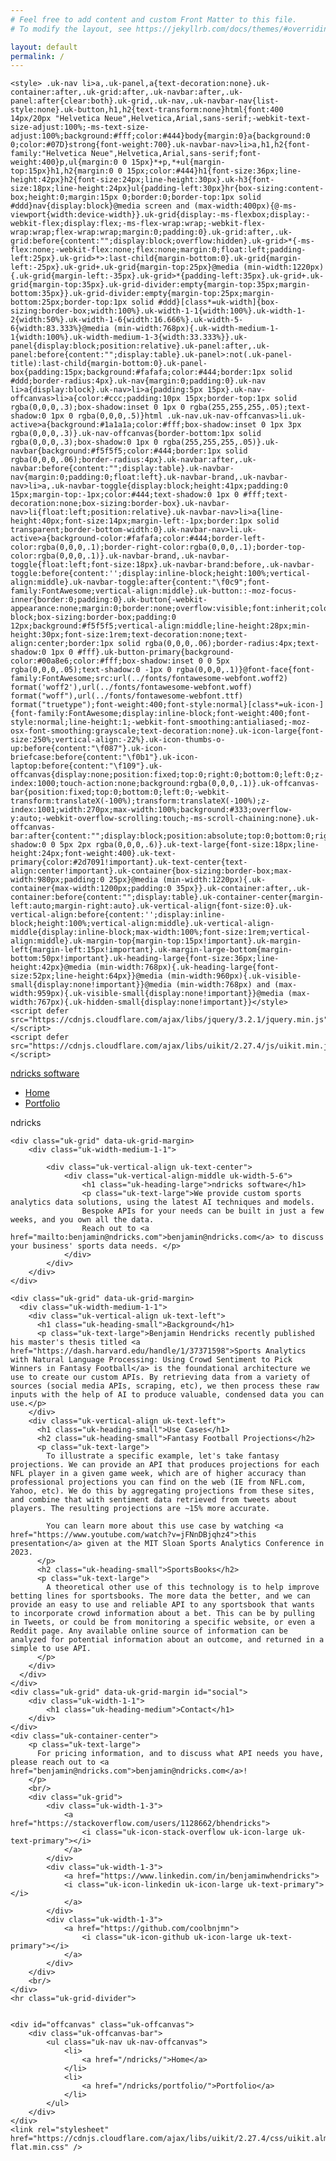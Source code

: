```yaml
---
# Feel free to add content and custom Front Matter to this file.
# To modify the layout, see https://jekyllrb.com/docs/themes/#overriding-theme-defaults

layout: default
permalink: /
---
```


<script src="https://cdn.jsdelivr.net/ga-lite/latest/ga-lite.min.js" async></script>
<script>
var galite = galite || {};
galite.UA = 'UA-64450558-1';
</script>
<head>
    <meta charset="utf-8">
    <!-- TITLE OF SITE -->
    <title>ndricks software</title>
    <meta name="viewport" content="width=device-width, initial-scale=1.0">
    <meta name="description" content="Business site for ndricks software, authored by Benjamin Hendricks, software engineer @ LinkedIn." />
    <meta name="keywords" content="
        app store app,
        ios apps,
        ios application,
        ios software,
        interview questions,
        apple app store,
        apple apps,
        questions to ask interviewer,
        google jobs,
        software jobs,
        linkedin,
        sports analytics,
        sentiment,
        crowd sentiment,
        crowd analysis,
        sports analysis,
        sports data,
        data,
        software engineering,
        engineering management,
        entrepreneurship,
        software writer,
        software blog
        " />
    <meta name="author" content="Benjamin Hendricks">
    <link rel="icon" href="images/hendricksware-favicon.ico">
    <link rel="apple-touch-icon" href="images/hendricksware-apple-icon.png">

    <style> .uk-nav li>a,.uk-panel,a{text-decoration:none}.uk-container:after,.uk-grid:after,.uk-navbar:after,.uk-panel:after{clear:both}.uk-grid,.uk-nav,.uk-navbar-nav{list-style:none}.uk-button,h1,h2{text-transform:none}html{font:400 14px/20px "Helvetica Neue",Helvetica,Arial,sans-serif;-webkit-text-size-adjust:100%;-ms-text-size-adjust:100%;background:#fff;color:#444}body{margin:0}a{background:0 0;color:#07D}strong{font-weight:700}.uk-navbar-nav>li>a,h1,h2{font-family:"Helvetica Neue",Helvetica,Arial,sans-serif;font-weight:400}p,ul{margin:0 0 15px}*+p,*+ul{margin-top:15px}h1,h2{margin:0 0 15px;color:#444}h1{font-size:36px;line-height:42px}h2{font-size:24px;line-height:30px}.uk-h3{font-size:18px;line-height:24px}ul{padding-left:30px}hr{box-sizing:content-box;height:0;margin:15px 0;border:0;border-top:1px solid #ddd}nav{display:block}@media screen and (max-width:400px){@-ms-viewport{width:device-width}}.uk-grid{display:-ms-flexbox;display:-webkit-flex;display:flex;-ms-flex-wrap:wrap;-webkit-flex-wrap:wrap;flex-wrap:wrap;margin:0;padding:0}.uk-grid:after,.uk-grid:before{content:"";display:block;overflow:hidden}.uk-grid>*{-ms-flex:none;-webkit-flex:none;flex:none;margin:0;float:left;padding-left:25px}.uk-grid>*>:last-child{margin-bottom:0}.uk-grid{margin-left:-25px}.uk-grid+.uk-grid{margin-top:25px}@media (min-width:1220px){.uk-grid{margin-left:-35px}.uk-grid>*{padding-left:35px}.uk-grid+.uk-grid{margin-top:35px}.uk-grid-divider:empty{margin-top:35px;margin-bottom:35px}}.uk-grid-divider:empty{margin-top:25px;margin-bottom:25px;border-top:1px solid #ddd}[class*=uk-width]{box-sizing:border-box;width:100%}.uk-width-1-1{width:100%}.uk-width-1-2{width:50%}.uk-width-1-6{width:16.666%}.uk-width-5-6{width:83.333%}@media (min-width:768px){.uk-width-medium-1-1{width:100%}.uk-width-medium-1-3{width:33.333%}}.uk-panel{display:block;position:relative}.uk-panel:after,.uk-panel:before{content:"";display:table}.uk-panel>:not(.uk-panel-title):last-child{margin-bottom:0}.uk-panel-box{padding:15px;background:#fafafa;color:#444;border:1px solid #ddd;border-radius:4px}.uk-nav{margin:0;padding:0}.uk-nav li>a{display:block}.uk-nav>li>a{padding:5px 15px}.uk-nav-offcanvas>li>a{color:#ccc;padding:10px 15px;border-top:1px solid rgba(0,0,0,.3);box-shadow:inset 0 1px 0 rgba(255,255,255,.05);text-shadow:0 1px 0 rgba(0,0,0,.5)}html .uk-nav.uk-nav-offcanvas>li.uk-active>a{background:#1a1a1a;color:#fff;box-shadow:inset 0 1px 3px rgba(0,0,0,.3)}.uk-nav-offcanvas{border-bottom:1px solid rgba(0,0,0,.3);box-shadow:0 1px 0 rgba(255,255,255,.05)}.uk-navbar{background:#f5f5f5;color:#444;border:1px solid rgba(0,0,0,.06);border-radius:4px}.uk-navbar:after,.uk-navbar:before{content:"";display:table}.uk-navbar-nav{margin:0;padding:0;float:left}.uk-navbar-brand,.uk-navbar-nav>li>a,.uk-navbar-toggle{display:block;height:41px;padding:0 15px;margin-top:-1px;color:#444;text-shadow:0 1px 0 #fff;text-decoration:none;box-sizing:border-box}.uk-navbar-nav>li{float:left;position:relative}.uk-navbar-nav>li>a{line-height:40px;font-size:14px;margin-left:-1px;border:1px solid transparent;border-bottom-width:0}.uk-navbar-nav>li.uk-active>a{background-color:#fafafa;color:#444;border-left-color:rgba(0,0,0,.1);border-right-color:rgba(0,0,0,.1);border-top-color:rgba(0,0,0,.1)}.uk-navbar-brand,.uk-navbar-toggle{float:left;font-size:18px}.uk-navbar-brand:before,.uk-navbar-toggle:before{content:'';display:inline-block;height:100%;vertical-align:middle}.uk-navbar-toggle:after{content:"\f0c9";font-family:FontAwesome;vertical-align:middle}.uk-button::-moz-focus-inner{border:0;padding:0}.uk-button{-webkit-appearance:none;margin:0;border:none;overflow:visible;font:inherit;color:#444;display:inline-block;box-sizing:border-box;padding:0 12px;background:#f5f5f5;vertical-align:middle;line-height:28px;min-height:30px;font-size:1rem;text-decoration:none;text-align:center;border:1px solid rgba(0,0,0,.06);border-radius:4px;text-shadow:0 1px 0 #fff}.uk-button-primary{background-color:#00a8e6;color:#fff;box-shadow:inset 0 0 5px rgba(0,0,0,.05);text-shadow:0 -1px 0 rgba(0,0,0,.1)}@font-face{font-family:FontAwesome;src:url(../fonts/fontawesome-webfont.woff2) format('woff2'),url(../fonts/fontawesome-webfont.woff) format("woff"),url(../fonts/fontawesome-webfont.ttf) format("truetype");font-weight:400;font-style:normal}[class*=uk-icon-]{font-family:FontAwesome;display:inline-block;font-weight:400;font-style:normal;line-height:1;-webkit-font-smoothing:antialiased;-moz-osx-font-smoothing:grayscale;text-decoration:none}.uk-icon-large{font-size:250%;vertical-align:-22%}.uk-icon-thumbs-o-up:before{content:"\f087"}.uk-icon-briefcase:before{content:"\f0b1"}.uk-icon-laptop:before{content:"\f109"}.uk-offcanvas{display:none;position:fixed;top:0;right:0;bottom:0;left:0;z-index:1000;touch-action:none;background:rgba(0,0,0,.1)}.uk-offcanvas-bar{position:fixed;top:0;bottom:0;left:0;-webkit-transform:translateX(-100%);transform:translateX(-100%);z-index:1001;width:270px;max-width:100%;background:#333;overflow-y:auto;-webkit-overflow-scrolling:touch;-ms-scroll-chaining:none}.uk-offcanvas-bar:after{content:"";display:block;position:absolute;top:0;bottom:0;right:0;width:1px;background:rgba(0,0,0,.6);box-shadow:0 0 5px 2px rgba(0,0,0,.6)}.uk-text-large{font-size:18px;line-height:24px;font-weight:400}.uk-text-primary{color:#2d7091!important}.uk-text-center{text-align:center!important}.uk-container{box-sizing:border-box;max-width:980px;padding:0 25px}@media (min-width:1220px){.uk-container{max-width:1200px;padding:0 35px}}.uk-container:after,.uk-container:before{content:"";display:table}.uk-container-center{margin-left:auto;margin-right:auto}.uk-vertical-align{font-size:0}.uk-vertical-align:before{content:'';display:inline-block;height:100%;vertical-align:middle}.uk-vertical-align-middle{display:inline-block;max-width:100%;font-size:1rem;vertical-align:middle}.uk-margin-top{margin-top:15px!important}.uk-margin-left{margin-left:15px!important}.uk-margin-large-bottom{margin-bottom:50px!important}.uk-heading-large{font-size:36px;line-height:42px}@media (min-width:768px){.uk-heading-large{font-size:52px;line-height:64px}}@media (min-width:960px){.uk-visible-small{display:none!important}}@media (min-width:768px) and (max-width:959px){.uk-visible-small{display:none!important}}@media (max-width:767px){.uk-hidden-small{display:none!important}}</style>
    <script defer src="https://cdnjs.cloudflare.com/ajax/libs/jquery/3.2.1/jquery.min.js"></script>
    <script defer src="https://cdnjs.cloudflare.com/ajax/libs/uikit/2.27.4/js/uikit.min.js"></script>
</head>
<body>
  <div class="uk-container uk-container-center uk-margin-top uk-margin-large-bottom">
    <nav class="uk-navbar uk-margin-large-bottom">
      <a class="uk-navbar-brand uk-hidden-small" href="/ndricks/">ndricks software</a>
        <ul class="uk-navbar-nav uk-hidden-small">
            <li class="uk-active">
                <a href="/ndricks/">Home</a>
            </li>
            <li>
                <a href="/ndricks/portfolio/">Portfolio</a>
            </li>
        </ul>
        <a href="#offcanvas" class="uk-navbar-toggle uk-visible-small" data-uk-offcanvas></a>
        <div class="uk-navbar-brand uk-visible-small">ndricks</div>
    </nav>

    <div class="uk-grid" data-uk-grid-margin>
        <div class="uk-width-medium-1-1">

            <div class="uk-vertical-align uk-text-center">
                <div class="uk-vertical-align-middle uk-width-5-6">
                    <h1 class="uk-heading-large">ndricks software</h1>
                    <p class="uk-text-large">We provide custom sports analytics data solutions, using the latest AI techniques and models.
                    Bespoke APIs for your needs can be built in just a few weeks, and you own all the data.
                    Reach out to <a href="mailto:benjamin@ndricks.com">benjamin@ndricks.com</a> to discuss your business' sports data needs. </p>
                </div>
            </div>
        </div>
    </div>

    <div class="uk-grid" data-uk-grid-margin>
      <div class="uk-width-medium-1-1">
        <div class="uk-vertical-align uk-text-left">
          <h1 class="uk-heading-small">Background</h1>
          <p class="uk-text-large">Benjamin Hendricks recently published his master's thesis titled <a href="https://dash.harvard.edu/handle/1/37371598">Sports Analytics with Natural Language Processing: Using Crowd Sentiment to Pick Winners in Fantasy Football</a> is the foundational architecture we use to create our custom APIs. By retrieving data from a variety of sources (social media APIs, scraping, etc), we then process these raw inputs with the help of AI to produce valuable, condensed data you can use.</p>
        </div>
        <div class="uk-vertical-align uk-text-left">
          <h1 class="uk-heading-small">Use Cases</h1>
          <h2 class="uk-heading-small">Fantasy Football Projections</h2>
          <p class="uk-text-large">
            To illustrate a specific example, let's take fantasy projections. We can provide an API that produces projections for each NFL player in a given game week, which are of higher accuracy than professional projections you can find on the web (IE from NFL.com, Yahoo, etc). We do this by aggregating projections from these sites, and combine that with sentiment data retrieved from tweets about players. The resulting projections are ~15% more accurate. 
            
            You can learn more about this use case by watching <a href="https://www.youtube.com/watch?v=jFNnDBjqhz4">this presentation</a> given at the MIT Sloan Sports Analytics Conference in 2023.
          </p>
          <h2 class="uk-heading-small">SportsBooks</h2>
          <p class="uk-text-large">
            A theoretical other use of this technology is to help improve betting lines for sportsbooks. The more data the better, and we can provide an easy to use and reliable API to any sportsbook that wants to incorporate crowd information about a bet. This can be by pulling in Tweets, or could be from monitoring a specific website, or even a Reddit page. Any available online source of information can be analyzed for potential information about an outcome, and returned in a simple to use API. 
          </p>
        </div>
      </div>
    </div>
    <div class="uk-grid" data-uk-grid-margin id="social">
        <div class="uk-width-1-1">
            <h1 class="uk-heading-medium">Contact</h1>
        </div>
    </div>
    <div class="uk-container-center">
        <p class="uk-text-large">
          For pricing information, and to discuss what API needs you have, please reach out to <a href="benjamin@ndricks.com">benjamin@ndricks.com</a>! 
        </p>
        <br/>
        <div class="uk-grid">
            <div class="uk-width-1-3">
                <a href="https://stackoverflow.com/users/1128662/bhendricks">
                    <i class="uk-icon-stack-overflow uk-icon-large uk-text-primary"></i>
                </a>
            </div>
            <div class="uk-width-1-3">
                <a href="https://www.linkedin.com/in/benjaminwhendricks">
                <i class="uk-icon-linkedin uk-icon-large uk-text-primary"></i>
                </a>
            </div>
            <div class="uk-width-1-3">
                <a href="https://github.com/coolbnjmn">
                    <i class="uk-icon-github uk-icon-large uk-text-primary"></i>
                </a>
            </div>
        </div>
        <br/>
    </div>
    <hr class="uk-grid-divider">


    <div id="offcanvas" class="uk-offcanvas">
        <div class="uk-offcanvas-bar">
            <ul class="uk-nav uk-nav-offcanvas">
                <li>
                    <a href="/ndricks/">Home</a>
                </li>
                <li>
                    <a href="/ndricks/portfolio/">Portfolio</a>
                </li>
            </ul>
        </div>
    </div>
    <link rel="stylesheet" href="https://cdnjs.cloudflare.com/ajax/libs/uikit/2.27.4/css/uikit.almost-flat.min.css" />


<!-- <!doctype html>
<html lang="en">
  <head>
    <meta charset="utf-8">
    <meta name="viewport" content="width=device-width">
    <title>The title</title>
    <link rel="stylesheet" href="assets/css/style.css">
    <link rel="stylesheet" href="http://fonts.googleapis.com/css?family=Source+Sans+Pro:200,300,400,700" media="all">
  </head>
  <body>
<h1><a href="/">ndricks</a></h1>
    <div class="content">
      {{ content }}
    </div>
    <footer>
      <div class="container">
        [benjamin@ndricks.com](benjamin@ndricks.com)
      </div>
    </footer>
  </body>
</html> -->